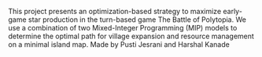 This project presents an optimization-based strategy to maximize early-game star production in the turn-based game The Battle of Polytopia. We use a combination of two Mixed-Integer Programming (MIP) models to determine the optimal path for village expansion and resource management on a minimal island map.
Made by Pusti Jesrani and Harshal Kanade
